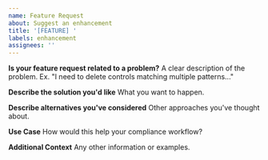 ```yaml
---
name: Feature Request
about: Suggest an enhancement
title: '[FEATURE] '
labels: enhancement
assignees: ''
---
```


**Is your feature request related to a problem?**
A clear description of the problem. Ex. "I need to delete controls matching multiple patterns..."

**Describe the solution you'd like**
What you want to happen.

**Describe alternatives you've considered**
Other approaches you've thought about.

**Use Case**
How would this help your compliance workflow?

**Additional Context**
Any other information or examples.
